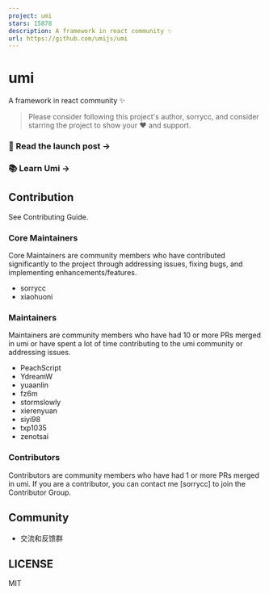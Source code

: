 ```yaml
---
project: umi
stars: 15878
description: A framework in react community ✨
url: https://github.com/umijs/umi
---
```


umi
===

A framework in react community ✨

> Please consider following this project's author, sorrycc, and consider starring the project to show your ❤️ and support.

### 🚀 Read the launch post →

### 📚 Learn Umi →

Contribution
------------

See Contributing Guide.

### Core Maintainers

Core Maintainers are community members who have contributed significantly to the project through addressing issues, fixing bugs, and implementing enhancements/features.

-   sorrycc
-   xiaohuoni

### Maintainers

Maintainers are community members who have had 10 or more PRs merged in umi or have spent a lot of time contributing to the umi community or addressing issues.

-   PeachScript
-   YdreamW
-   yuaanlin
-   fz6m
-   stormslowly
-   xierenyuan
-   siyi98
-   txp1035
-   zenotsai

### Contributors

Contributors are community members who have had 1 or more PRs merged in umi. If you are a contributor, you can contact me \[sorrycc\] to join the Contributor Group.

Community
---------

-   交流和反馈群

LICENSE
-------

MIT
